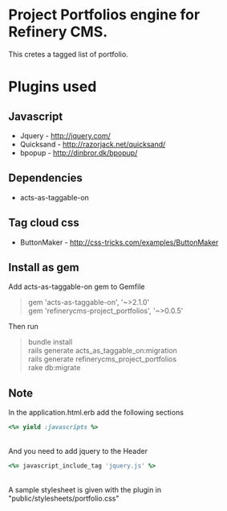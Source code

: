 # Project Portfolios engine for Refinery CMS. #
This cretes a tagged list of portfolio.

# Plugins used #
## Javascript ##
* Jquery - http://jquery.com/
* Quicksand - http://razorjack.net/quicksand/
* bpopup - http://dinbror.dk/bpopup/

## Dependencies ##
* acts-as-taggable-on

## Tag cloud css ##
* ButtonMaker - http://css-tricks.com/examples/ButtonMaker

## Install as gem ##

Add acts-as-taggable-on gem to Gemfile<br>
<blockquote>
gem 'acts-as-taggable-on', '~>2.1.0'<br>
gem 'refinerycms-project_portfolios', '~>0.0.5'<br>
</blockquote>
Then run
<blockquote>
bundle install<br>
rails generate acts_as_taggable_on:migration<br>
rails generate refinerycms_project_portfolios<br>
rake db:migrate<br>
</blockquote>

## Note ##
In the application.html.erb add the following sections<br>
```ruby
<%= yield :javascripts %>
```
<br>And you need to add jquery to the Header<br>
```ruby
<%= javascript_include_tag 'jquery.js' %>
```
<br>A sample stylesheet is given with the plugin in "public/stylesheets/portfolio.css"